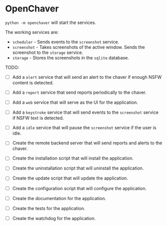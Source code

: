 # OpenChaver
`python -m openchaver` will start the services.

The working services are:
- `scheduler` - Sends events to the `screenshot` service.
- `screenshot` - Takes screenshots of the active window. Sends the screenshot to the `storage` service.
- `storage` - Stores the screenshots in the `sqlite` database.

TODO:
- [ ] Add a `alert` service that will send an alert to the chaver if enough NSFW content is detected.
- [ ] Add a `report` service that send reports periodically to the chaver.
- [ ] Add a `web` service that will serve as the UI for the application.
- [ ] Add a `keystroke` service that will send events to the `screenshot` service if NSFW text is detected.
- [ ] Add a `idle` service that will pause the `screenshot` service if the user is idle.

- [ ] Create the remote backend server that will send reports and alerts to the chaver.
- [ ] Create the installation script that will install the application.
- [ ] Create the uninstallation script that will uninstall the application.
- [ ] Create the update script that will update the application.
- [ ] Create the configuration script that will configure the application.
- [ ] Create the documentation for the application.
- [ ] Create the tests for the application.
- [ ] Create the watchdog for the application.




